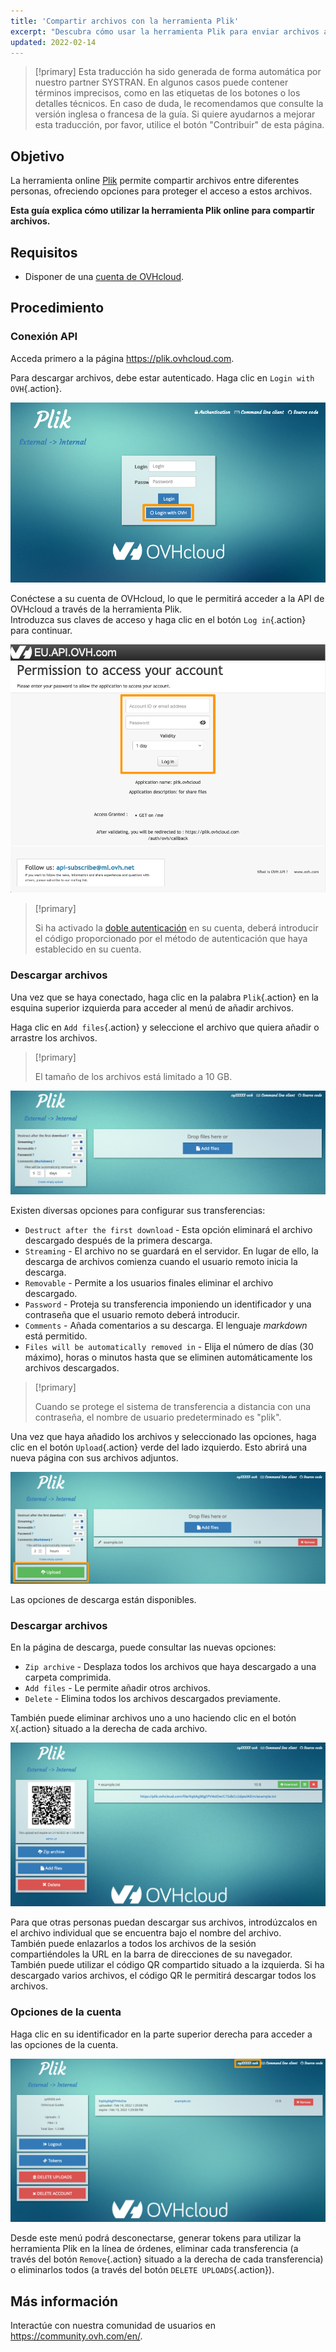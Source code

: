 ```yaml
---
title: 'Compartir archivos con la herramienta Plik'
excerpt: "Descubra cómo usar la herramienta Plik para enviar archivos a otras personas"
updated: 2022-02-14
---
```


> [!primary]
> Esta traducción ha sido generada de forma automática por nuestro partner SYSTRAN. En algunos casos puede contener términos imprecisos, como en las etiquetas de los botones o los detalles técnicos. En caso de duda, le recomendamos que consulte la versión inglesa o francesa de la guía. Si quiere ayudarnos a mejorar esta traducción, por favor, utilice el botón "Contribuir" de esta página.
>

## Objetivo

La herramienta online [Plik](https://plik.ovhcloud.com) permite compartir archivos entre diferentes personas, ofreciendo opciones para proteger el acceso a estos archivos.

**Esta guía explica cómo utilizar la herramienta Plik online para compartir archivos.**

## Requisitos

- Disponer de una [cuenta de OVHcloud](/pages/account_and_service_management/account_information/ovhcloud-account-creation).

## Procedimiento

### Conexión API

Acceda primero a la página <https://plik.ovhcloud.com>.

Para descargar archivos, debe estar autenticado. Haga clic en `Login with OVH`{.action}.

![login](images/plik-login-EU.png)

Conéctese a su cuenta de OVHcloud, lo que le permitirá acceder a la API de OVHcloud a través de la herramienta Plik.<br>
Introduzca sus claves de acceso y haga clic en el botón `Log in`{.action} para continuar.

![API](images/api-login-EU.png)

> [!primary]
>
> Si ha activado la [doble autenticación](/pages/account_and_service_management/account_information/secure-ovhcloud-account-with-2fa) en su cuenta, deberá introducir el código proporcionado por el método de autenticación que haya establecido en su cuenta. 

### Descargar archivos

Una vez que se haya conectado, haga clic en la palabra `Plik`{.action} en la esquina superior izquierda para acceder al menú de añadir archivos.

Haga clic en `Add files`{.action} y seleccione el archivo que quiera añadir o arrastre los archivos.

> [!primary]
>
> El tamaño de los archivos está limitado a 10 GB.
>

![Add files - opciones](images/plik-add-files-options.png)

Existen diversas opciones para configurar sus transferencias:

- `Destruct after the first download` - Esta opción eliminará el archivo descargado después de la primera descarga.
- `Streaming` - El archivo no se guardará en el servidor. En lugar de ello, la descarga de archivos comienza cuando el usuario remoto inicia la descarga.
- `Removable` - Permite a los usuarios finales eliminar el archivo descargado.
- `Password` - Proteja su transferencia imponiendo un identificador y una contraseña que el usuario remoto deberá introducir.
- `Comments` - Añada comentarios a su descarga. El lenguaje *markdown* está permitido.
- `Files will be automatically removed in` - Elija el número de días (30 máximo), horas o minutos hasta que se eliminen automáticamente los archivos descargados.

> [!primary]
>
> Cuando se protege el sistema de transferencia a distancia con una contraseña, el nombre de usuario predeterminado es "plik".
>

Una vez que haya añadido los archivos y seleccionado las opciones, haga clic en el botón `Upload`{.action} verde del lado izquierdo. Esto abrirá una nueva página con sus archivos adjuntos.

![upload file](images/plik-upload-EU.png)

Las opciones de descarga están disponibles.

### Descargar archivos

En la página de descarga, puede consultar las nuevas opciones:

- `Zip archive` - Desplaza todos los archivos que haya descargado a una carpeta comprimida.
- `Add files` - Le permite añadir otros archivos.
- `Delete` - Elimina todos los archivos descargados previamente.

También puede eliminar archivos uno a uno haciendo clic en el botón `X`{.action} situado a la derecha de cada archivo.

![download file](images/plik-download-EU.png)

Para que otras personas puedan descargar sus archivos, introdúzcalos en el archivo individual que se encuentra bajo el nombre del archivo.<br>
También puede enlazarlos a todos los archivos de la sesión compartiéndoles la URL en la barra de direcciones de su navegador.<br>
También puede utilizar el código QR compartido situado a la izquierda. Si ha descargado varios archivos, el código QR le permitirá descargar todos los archivos.

### Opciones de la cuenta

Haga clic en su identificador en la parte superior derecha para acceder a las opciones de la cuenta.

![download file](images/account-options.png)

Desde este menú podrá desconectarse, generar tokens para utilizar la herramienta Plik en la línea de órdenes, eliminar cada transferencia (a través del botón `Remove`{.action} situado a la derecha de cada transferencia) o eliminarlos todos (a través del botón `DELETE UPLOADS`{.action}).

## Más información

Interactúe con nuestra comunidad de usuarios en <https://community.ovh.com/en/>.
